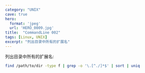 ```yaml
---
category: "UNIX"
cave: true
hero:
  format: 'jpeg'
  url: 'HERO_0009.jpg'
title:  "CommandLine 002"
tags: [Linux, UNIX]
excerpt: "列出目录中所有的扩展名"
---
```

列出目录中所有的扩展名:

```sh
find /path/to/dir -type f | grep -o '\.[^./]*$' | sort | uniq
```
